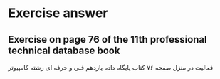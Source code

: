 # Exercise answer
Exercise on page 76 of the 11th professional technical database book
---------------------------------------
فعالیت در منزل صفحه ۷۶
کتاب پایگاه داده یازدهم فنی و حرفه ای
رشته کامپیوتر
